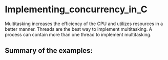 # Implementing_concurrency_in_C
Multitasking increases the efficiency of the CPU and utilizes resources in a better manner. Threads are the best way to implement multitasking. A process can contain more than one thread to implement multitasking.

## Summary of the examples:
